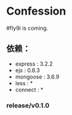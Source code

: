 # Confession
#fly9i is coming.
## 依赖：
  * express : 3.2.2
  * ejs : 0.8.3
  * mongoose : 3.6.9
  * less : *
  * connect : *

### release/v0.1.0
